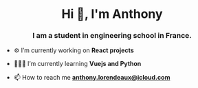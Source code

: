 <h1 align="center">Hi 👋, I'm Anthony</h1>
<h3 align="center">I am a student in engineering school in France.</h3>

- ⚙ I’m currently working on **React projects**

- 👨🏻‍🏫 I’m currently learning **Vuejs and Python**

- 📫 How to reach me **anthony.lorendeaux@icloud.com**
